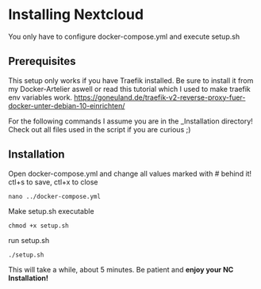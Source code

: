 # Installing Nextcloud

You only have to configure docker-compose.yml and execute setup.sh

## Prerequisites

This setup only works if you have Traefik installed.
Be sure to install it from my Docker-Artelier aswell or read this tutorial which I used to make traefik env variables work.
https://goneuland.de/traefik-v2-reverse-proxy-fuer-docker-unter-debian-10-einrichten/

For the following commands I assume you are in the _Installation directory!
Check out all files used in the script if you are curious ;)

## Installation

Open docker-compose.yml and change all values marked with # behind it! ctl+s to save, ctl+x to close
```
nano ../docker-compose.yml
```

Make setup.sh executable
```
chmod +x setup.sh
```

run setup.sh
```
./setup.sh
```

This will take a while, about 5 minutes.
Be patient and **enjoy your NC Installation!**
